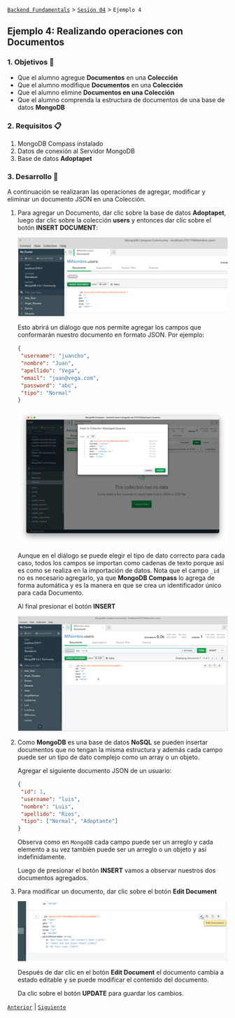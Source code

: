[`Backend Fundamentals`](../../README.md) > [`Sesión 04`](../README.md) > `Ejemplo 4`

## Ejemplo 4: Realizando operaciones con Documentos

### 1. Objetivos :dart:
- Que el alumno agregue __Documentos__ en una __Colección__
- Que el alumno modifique __Documentos__ en una __Colección__
- Que el alumno elimine __Documentos en una Colección__
- Que el alumno comprenda la estructura de documentos de una base de datos __MongoDB__

### 2. Requisitos :clipboard:
1. MongoDB Compass instalado
1. Datos de conexión al Servidor MongoDB
1. Base de datos __Adoptapet__ 

### 3. Desarrollo :rocket:
A continuación se realizaran las operaciones de agregar, modificar y eliminar un documento JSON en una Colección.

1. Para agregar un Documento, dar clic sobre la base de datos __Adoptapet__, luego dar clic sobre la colección __users__ y entonces dar clic sobre el botón __INSERT DOCUMENT__:

   ![Insertando un documento](imagenes/insertando-documento.png)

   Esto abrirá un diálogo que nos permite agregar los campos que conformarán nuestro documento en formato JSON. Por ejemplo:

   ```json
   {
    "username": "juancho",
    "nombre": "Juan",
    "apellido": "Vega",
    "email": "juan@vega.com",
    "password": "abc",
    "tipo": "Normal"
   }
   ```

   ![Adicionando campos u objetos](imagenes/adicionando-datos.png)
   
   Aunque en el diálogo se puede elegir el tipo de dato correcto para cada caso, todos los campos se importan como cadenas de texto porque así es como se realiza en la importación de datos. Nota que el campo `_id` no es necesario agregarlo, ya que __MongoDB Compass__ lo agrega de forma automática y es la manera en que se crea un identificador único para cada Documento.

   Al final presionar el botón __INSERT__

   ![Documentos en la colección](imagenes/documentos-en-coleccion.png)

1. Como __MongoDB__ es una base de datos __NoSQL__ se pueden insertar documentos que no tengan la misma estructura y además cada campo puede ser un tipo de dato complejo como un array o un objeto.

   Agregar el siguiente documento JSON de un usuario:
   ```json
   {
    "id": 1,
    "username": "luis",
    "nombre": "Luis",
    "apellido": "Rios",
    "tipo": ["Normal", "Adoptante"]
   }
   ```

   Observa como en `MongoDB` cada campo puede ser un arreglo y cada elemento a su vez también puede ser un arreglo o un objeto y así indefinidamente.

   Luego de presionar el botón __INSERT__ vamos a observar nuestros dos documentos agregados.

1. Para modificar un documento, dar clic sobre el botón __Edit Document__

   ![Editar un documento](imagenes/editar-documento.png)

   Después de dar clic en el botón __Edit Document__ el documento cambia a estado editable y se puede modificar el contenido del documento.
   
   Da clic sobre el botón __UPDATE__ para guardar los cambios.


[`Anterior`](../README.md) | [`Siguiente`](../README.md)      

